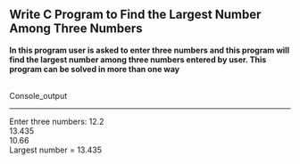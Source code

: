 ## **Write C Program to Find the Largest Number Among Three Numbers**
**In this program user is asked to enter three numbers and this program will find the largest number among three numbers entered by user. This program can be solved in more than one way**

<br>Console_output</br>

---
Enter three numbers: 12.2
<br>13.435
<br>10.66
<br>Largest number = 13.435</br>